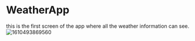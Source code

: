 # WeatherApp
 this is the first screen of the app where all the weather information can see. 
![1610493869560](https://user-images.githubusercontent.com/56579935/104393702-1826f500-556b-11eb-9a88-925fd5ffde1f.jpg)
